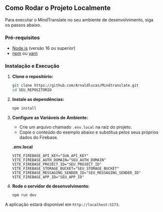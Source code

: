 ##  Como Rodar o Projeto Localmente

Para executar o MindTranslate no seu ambiente de desenvolvimento, siga os passos abaixo.

### Pré-requisitos

- [Node.js](https://nodejs.org/en/) (versão 16 ou superior)
- [npm](https://www.npmjs.com/) ou [yarn](https://yarnpkg.com/)

### Instalação e Execução

1.  **Clone o repositório:**
    ```bash
    git clone https://github.com/Arnaldlucas/Mindtranslate.git
    cd SEU_REPOSITORIO
    ```

2.  **Instale as dependências:**
    ```bash
    npm install
    ```

3.  **Configure as Variáveis de Ambiente:**
    - Crie um arquivo chamado `.env.local` na raiz do projeto.
    - Copie o conteúdo do exemplo abaixo e substitua pelos seus próprios dados do Firebase.

    **.env.local**
    ```
    VITE_FIREBASE_API_KEY="SUA_API_KEY"
    VITE_FIREBASE_AUTH_DOMAIN="SEU_AUTH_DOMAIN"
    VITE_FIREBASE_PROJECT_ID="SEU_PROJECT_ID"
    VITE_FIREBASE_STORAGE_BUCKET="SEU_STORAGE_BUCKET"
    VITE_FIREBASE_MESSAGING_SENDER_ID="SEU_MESSAGING_SENDER_ID"
    VITE_FIREBASE_APP_ID="SEU_APP_ID"
    ```

4.  **Rode o servidor de desenvolvimento:**
    ```bash
    npm run dev
    ```

A aplicação estará disponível em `http://localhost:5173`.
